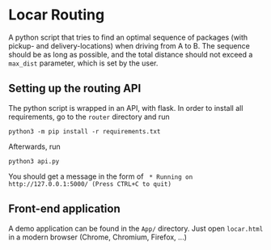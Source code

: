 # Locar Routing

A python script that tries to find an optimal sequence of packages (with pickup- and delivery-locations) when driving from A to B. The sequence should be as long as possible, and the total distance should not exceed a `max_dist` parameter, which is set by the user.

## Setting up the routing API

The python script is wrapped in an API, with flask. In order to install all requirements, go to the `router` directory and run

`python3 -m pip install -r requirements.txt`

Afterwards, run 

`python3 api.py`

You should get a message in the form of ` * Running on http://127.0.0.1:5000/ (Press CTRL+C to quit)`

## Front-end application

A demo application can be found in the `App/` directory. Just open `locar.html` in a modern browser (Chrome, Chromium, Firefox, ...)
